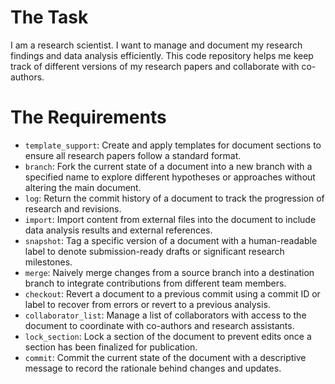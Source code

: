 # The Task

I am a research scientist. I want to manage and document my research findings and data analysis efficiently. This code repository helps me keep track of different versions of my research papers and collaborate with co-authors.

# The Requirements

* `template_support`: Create and apply templates for document sections to ensure all research papers follow a standard format.
* `branch`: Fork the current state of a document into a new branch with a specified name to explore different hypotheses or approaches without altering the main document.
* `log`: Return the commit history of a document to track the progression of research and revisions.
* `import`: Import content from external files into the document to include data analysis results and external references.
* `snapshot`: Tag a specific version of a document with a human-readable label to denote submission-ready drafts or significant research milestones.
* `merge`: Naively merge changes from a source branch into a destination branch to integrate contributions from different team members.
* `checkout`: Revert a document to a previous commit using a commit ID or label to recover from errors or revert to a previous analysis.
* `collaborator_list`: Manage a list of collaborators with access to the document to coordinate with co-authors and research assistants.
* `lock_section`: Lock a section of the document to prevent edits once a section has been finalized for publication.
* `commit`: Commit the current state of the document with a descriptive message to record the rationale behind changes and updates.
